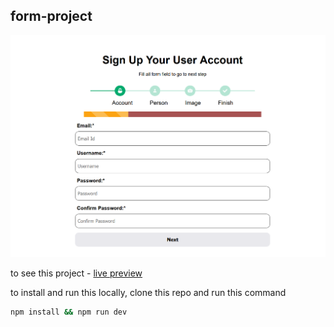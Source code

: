 ## form-project

![screenshot](https://raw.githubusercontent.com/ahmed-kawsar/form-project/master/public/screenshot.png)

to see this project - [live preview](https://form-project-zeta.vercel.app)

to install and run this locally, clone this repo and run this command

```sh
npm install && npm run dev
```
